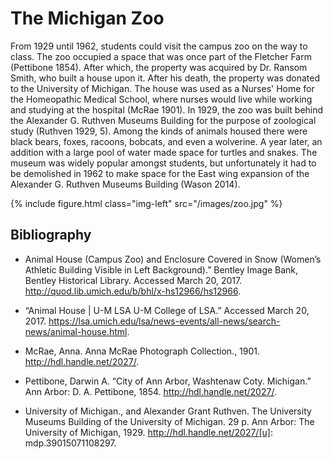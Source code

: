 ---
---

# The Michigan Zoo

From 1929 until 1962, students could visit the campus zoo on the way to class. The zoo occupied a space that was once part of the Fletcher Farm (Pettibone 1854). After which, the property was acquired by Dr. Ransom Smith, who built a house upon it. After his death, the property was donated to the University of Michigan. The house was used as a Nurses' Home for the Homeopathic Medical School, where nurses would live while working and studying at the hospital (McRae 1901). In 1929, the zoo was built behind the Alexander G. Ruthven Museums Building for the purpose of zoological study (Ruthven 1929, 5). Among the kinds of animals housed there were black bears, foxes, racoons, bobcats, and even a wolverine. A year later, an addition with a large pool of water made space for turtles and snakes. The museum was widely popular amongst students, but unfortunately it had to be demolished in 1962 to make space for the East wing expansion of the Alexander G. Ruthven Museums Building (Wason 2014).

{% include figure.html class="img-left" src="/images/zoo.jpg" %}

## Bibliography

- Animal House (Campus Zoo) and Enclosure Covered in Snow (Women’s Athletic Building Visible in Left Background).” Bentley Image Bank, Bentley Historical Library. Accessed March 20, 2017. http://quod.lib.umich.edu/b/bhl/x-hs12966/hs12966.

- “Animal House | U-M LSA U-M College of LSA.” Accessed March 20, 2017. https://lsa.umich.edu/lsa/news-events/all-news/search-news/animal-house.html.

- McRae, Anna. Anna McRae Photograph Collection., 1901. http://hdl.handle.net/2027/.

- Pettibone, Darwin A. “City of Ann Arbor, Washtenaw Coty. Michigan.” Ann Arbor: D. A. Pettibone, 1854. http://hdl.handle.net/2027/.

- University of Michigan., and Alexander Grant Ruthven. The University Museums Building of the University of Michigan. 29 p. Ann Arbor: The University of Michigan, 1929. http://hdl.handle.net/2027/[u]: mdp.39015071108297.
